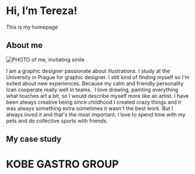 # Hi, I’m Tereza!

This is my homepage

## About me

![PHOTO of me, invitating smile .](niceme.png)

I am a graphic designer passionate about illustrations. I study  at the University in Prague for graphic designer. I still kind of finding myself so I'm exited about new experiences. Because my calm and friendly personality Ican cooperate really well in teams.
 I love drawing, painting everything what touches art a bit, so I would describe myself more like an artist. I have been always creative being since childhood I created crazy things and it was always something extra sometimes it wasn't the best work. But I always loved it and that's the most important.
I love to spend time with my pets and do collective sports with friends.

## My case study
# KOBE GASTRO GROUP
